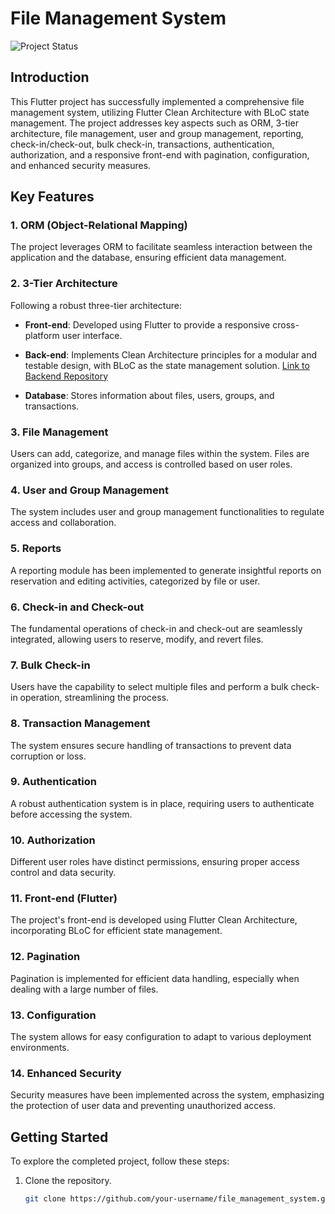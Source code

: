 # File Management System

![Project Status](https://img.shields.io/badge/Status-Completed-brightgreen)

## Introduction

This Flutter project has successfully implemented a comprehensive file management system, utilizing Flutter Clean Architecture with BLoC state management. The project addresses key aspects such as ORM, 3-tier architecture, file management, user and group management, reporting, check-in/check-out, bulk check-in, transactions, authentication, authorization, and a responsive front-end with pagination, configuration, and enhanced security measures.

## Key Features

### 1. ORM (Object-Relational Mapping)

The project leverages ORM to facilitate seamless interaction between the application and the database, ensuring efficient data management.

### 2. 3-Tier Architecture

Following a robust three-tier architecture:

- **Front-end**: Developed using Flutter to provide a responsive cross-platform user interface.
- **Back-end**: Implements Clean Architecture principles for a modular and testable design, with BLoC as the state management solution. [Link to Backend Repository](https://github.com/yumnaqass/file-management-backend)

- **Database**: Stores information about files, users, groups, and transactions.

### 3. File Management

Users can add, categorize, and manage files within the system. Files are organized into groups, and access is controlled based on user roles.

### 4. User and Group Management

The system includes user and group management functionalities to regulate access and collaboration.

### 5. Reports

A reporting module has been implemented to generate insightful reports on reservation and editing activities, categorized by file or user.

### 6. Check-in and Check-out

The fundamental operations of check-in and check-out are seamlessly integrated, allowing users to reserve, modify, and revert files.

### 7. Bulk Check-in

Users have the capability to select multiple files and perform a bulk check-in operation, streamlining the process.

### 8. Transaction Management

The system ensures secure handling of transactions to prevent data corruption or loss.

### 9. Authentication

A robust authentication system is in place, requiring users to authenticate before accessing the system.

### 10. Authorization

Different user roles have distinct permissions, ensuring proper access control and data security.

### 11. Front-end (Flutter)

The project's front-end is developed using Flutter Clean Architecture, incorporating BLoC for efficient state management.

### 12. Pagination

Pagination is implemented for efficient data handling, especially when dealing with a large number of files.

### 13. Configuration

The system allows for easy configuration to adapt to various deployment environments.

### 14. Enhanced Security

Security measures have been implemented across the system, emphasizing the protection of user data and preventing unauthorized access.

## Getting Started

To explore the completed project, follow these steps:

1. Clone the repository.
   ```bash
   git clone https://github.com/your-username/file_management_system.git

